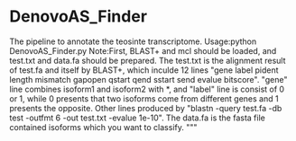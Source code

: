 # DenovoAS_Finder
The pipeline to annotate the teosinte transcriptome.
Usage:python DenovoAS_Finder.py
Note:First, BLAST+ and mcl should be loaded, and test.txt and data.fa should be prepared. The test.txt is the alignment result of test.fa and itself by BLAST+, which inculde 12 lines "gene label pident length mismatch gapopen qstart qend sstart send evalue bitscore". "gene" line combines isoform1 and isoform2 with *, and "label" line is consist of 0 or 1, while 0 presents that two isoforms come from different genes and 1 presents the opposite. Other lines produced by "blastn -query test.fa -db test -outfmt 6 -out test.txt -evalue 1e-10". The data.fa is the fasta file contained isoforms which you want to classify.
"""
